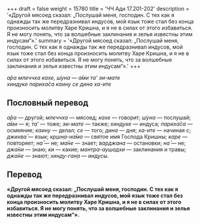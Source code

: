 +++
draft = false
weight = 15780
title = 'ЧЧ Ади 17.201-202'
description = '«Другой мясоед сказал: „Послушай меня, господин. С тех как я однажды так же передразнивал индусов, мой язык тоже стал без конца произносить молитву Харе Кришна, и я не в силах от этого избавиться. Я не могу понять, что за волшебные заклинания и зелья известны этим индусам“».'
summary = '«Другой мясоед сказал: „Послушай меня, господин. С тех как я однажды так же передразнивал индусов, мой язык тоже стал без конца произносить молитву Харе Кришна, и я не в силах от этого избавиться. Я не могу понять, что за волшебные заклинания и зелья известны этим индусам“».'
+++

_а̄ра млеччха кахе, ш́уна — а̄ми та’ эи-мате  
хиндуке париха̄са каину се дина ха-ите_

## Пословный перевод

_а̄ра_ — другой; _млеччха_ — мясоед; _кахе_ — говорит; _ш́уна_ — послушай; _а̄ми_ — я; _та’_ — тоже; _эи_\-_мате_ — также; _хиндуке_ — индуса; _париха̄са_ — осмеяние; _каину_ — делал; _се_ — того; _дина_ — дня; _ха_\-_ите_ — начиная с; _джихва̄_ — язык; _кр̣шн̣а_\-_на̄ма_ — святое имя Господа Кришны; _каре_ — повторяет; _на̄_ — не; _ма̄не_ — знает; _варджана_ — остановки; _на̄_ — не; _джа̄ни_ — знаю; _ки_ — какие; _мантра_\-_аушадхи_ — заклинания и травы; _джа̄не_ — знают; _хинду_\-_ган̣а_ — индусы.

## Перевод

**«Другой мясоед сказал: „Послушай меня, господин. С тех как я однажды так же передразнивал индусов, мой язык тоже стал без конца произносить молитву Харе Кришна, и я не в силах от этого избавиться. Я не могу понять, что за волшебные заклинания и зелья известны этим индусам“».**
